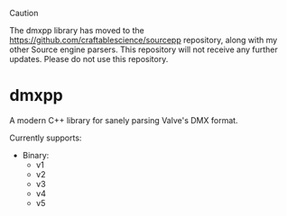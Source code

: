 >[!CAUTION]
>The dmxpp library has moved to the https://github.com/craftablescience/sourcepp repository, along with my other Source engine parsers.
>This repository will not receive any further updates. Please do not use this repository.

# dmxpp
A modern C++ library for sanely parsing Valve's DMX format.

Currently supports:
- Binary:
  - v1
  - v2
  - v3
  - v4
  - v5
